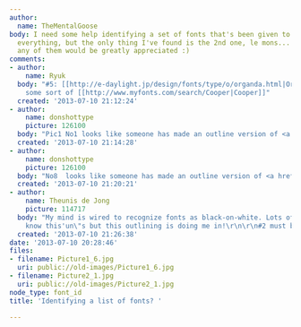 ```yaml
---
author:
  name: TheMentalGoose
body: I need some help identifying a set of fonts that's been given to me.. I've tried
  everything, but the only thing I've found is the 2nd one, le mons...  Any help on
  any of them would be greatly appreciated :)
comments:
- author:
    name: Ryuk
  body: "#5: [[http://e-daylight.jp/design/fonts/type/o/organda.html|Organda]]\r\n#12:
    some sort of [[http://www.myfonts.com/search/Cooper|Cooper]]"
  created: '2013-07-10 21:12:24'
- author:
    name: donshottype
    picture: 126100
  body: "Pic1 No1 looks like someone has made an outline version of <a href=\"http://www.myfonts.com/fonts/adobe/castellar/\">Castellar</a>.\r\nDon"
  created: '2013-07-10 21:14:28'
- author:
    name: donshottype
    picture: 126100
  body: "No8  looks like someone has made an outline version of <a href=\"http://www.myfonts.com/fonts/letraset/princetown/\">Princetown</a>.\r\nDon"
  created: '2013-07-10 21:20:21'
- author:
    name: Theunis de Jong
    picture: 114717
  body: "My mind is wired to recognize fonts as black-on-white. Lots of \"I should
    know this'un\"s but this outlining is doing me in!\r\n\r\n#2 must be <a href=\"http://www.microsoft.com/typography/fonts/font.aspx?FMID=32\">Impact</a>."
  created: '2013-07-10 21:26:38'
date: '2013-07-10 20:28:46'
files:
- filename: Picture1_6.jpg
  uri: public://old-images/Picture1_6.jpg
- filename: Picture2_1.jpg
  uri: public://old-images/Picture2_1.jpg
node_type: font_id
title: 'Identifying a list of fonts? '

---
```

